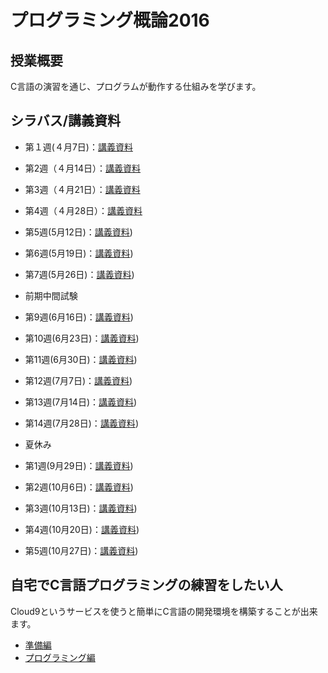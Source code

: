 # プログラミング概論2016

## 授業概要

C言語の演習を通じ、プログラムが動作する仕組みを学びます。

## シラバス/講義資料

* 第１週(４月7日)：[講義資料](https://github.com/NIT-IBARAKI-Introduction-To-Programming/syllabus/raw/master/lecture_notes/week1.pdf)
* 第2週（４月14日）：[講義資料](https://github.com/NIT-IBARAKI-Introduction-To-Programming/syllabus/raw/master/lecture_notes/week2.pdf)
* 第3週（４月21日）：[講義資料](https://github.com/NIT-IBARAKI-Introduction-To-Programming/syllabus/raw/master/lecture_notes/week3.pdf)
* 第4週（４月28日）：[講義資料](https://github.com/NIT-IBARAKI-Introduction-To-Programming/syllabus/raw/master/lecture_notes/week4.pdf)
* 第5週(5月12日)：[講義資料](https://github.com/NIT-IBARAKI-Introduction-To-Programming/syllabus/raw/master/lecture_notes/week5.pdf))
* 第6週(5月19日)：[講義資料](https://github.com/NIT-IBARAKI-Introduction-To-Programming/syllabus/raw/master/lecture_notes/week6.pdf))
* 第7週(5月26日)：[講義資料](https://github.com/NIT-IBARAKI-Introduction-To-Programming/syllabus/raw/master/lecture_notes/week7.pdf))

* 前期中間試験

* 第9週(6月16日)：[講義資料](https://github.com/NIT-IBARAKI-Introduction-To-Programming/syllabus/raw/master/lecture_notes/week9.pdf))
* 第10週(6月23日)：[講義資料](https://github.com/NIT-IBARAKI-Introduction-To-Programming/syllabus/raw/master/lecture_notes/week10.pdf))
* 第11週(6月30日)：[講義資料](https://github.com/NIT-IBARAKI-Introduction-To-Programming/syllabus/raw/master/lecture_notes/week11.pdf))
* 第12週(7月7日)：[講義資料](https://github.com/NIT-IBARAKI-Introduction-To-Programming/syllabus/raw/master/lecture_notes/week12.pdf))
* 第13週(7月14日)：[講義資料](https://github.com/NIT-IBARAKI-Introduction-To-Programming/syllabus/raw/master/lecture_notes/week13.pdf))
* 第14週(7月28日)：[講義資料](https://github.com/NIT-IBARAKI-Introduction-To-Programming/syllabus/raw/master/lecture_notes/week14.pdf))

* 夏休み

* 第1週(9月29日)：[講義資料](https://github.com/NIT-IBARAKI-Introduction-To-Programming/syllabus/raw/master/lecture_notes/week1_kouki.pdf))
* 第2週(10月6日)：[講義資料](https://github.com/NIT-IBARAKI-Introduction-To-Programming/syllabus/raw/master/lecture_notes/week2kouki.pdf))
* 第3週(10月13日)：[講義資料](https://github.com/NIT-IBARAKI-Introduction-To-Programming/syllabus/raw/master/lecture_notes/week3_kouki.pdf))
* 第4週(10月20日)：[講義資料](https://github.com/NIT-IBARAKI-Introduction-To-Programming/syllabus/raw/master/lecture_notes/week4_kouki.pdf))
* 第5週(10月27日)：[講義資料](https://github.com/NIT-IBARAKI-Introduction-To-Programming/syllabus/raw/master/lecture_notes/week5_kouki.pdf))


## 自宅でC言語プログラミングの練習をしたい人

Cloud9というサービスを使うと簡単にC言語の開発環境を構築することが出来ます。

* [準備編](https://github.com/NIT-IBARAKI-Introduction-To-Programming/syllabus/raw/master/lecture_notes/prep_cloud9.pdf)
* [プログラミング編](https://github.com/NIT-IBARAKI-Introduction-To-Programming/syllabus/raw/master/lecture_notes/prog_cloud9.pdf) 
